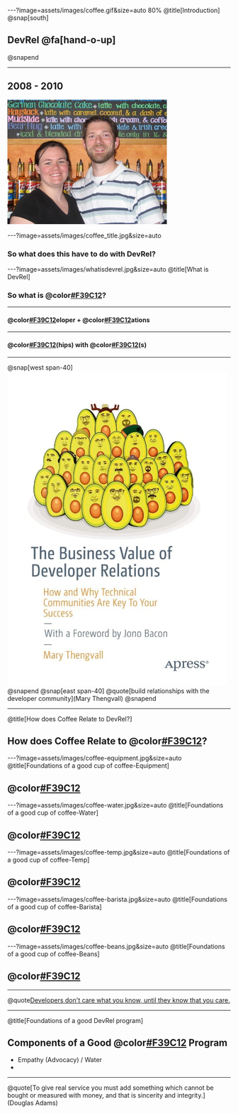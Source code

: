 ---?image=assets/images/coffee.gif&size=auto 80%
@title[Introduction]
@snap[south]
## DevRel @fa[hand-o-up]
@snapend

---
## 2008 - 2010
![crazy kids](assets/images/crazykids.jpg)

---?image=assets/images/coffee_title.jpg&size=auto
### So what does this have to do with DevRel?

---?image=assets/images/whatisdevrel.jpg&size=auto
@title[What is DevRel]
### So what is @color[#F39C12]("DevRel")?

---
#### @color[#F39C12](Dev)eloper + @color[#F39C12](Rel)ations

---
#### @color[#F39C12](Relations)(hips) with @color[#F39C12](Developer)(s)

---
@snap[west span-40]
![devrelbook](assets/images/devrel_book.jpg)
@snapend
@snap[east span-40]
@quote[build relationships with the developer community](Mary Thengvall)
@snapend

---
@title[How does Coffee Relate to DevRel?]
## How does Coffee Relate to @color[#F39C12](DevRel)?

---?image=assets/images/coffee-equipment.jpg&size=auto
@title[Foundations of a good cup of coffee-Equipment]
## @color[#F39C12](Equipment)
---?image=assets/images/coffee-water.jpg&size=auto
@title[Foundations of a good cup of coffee-Water]
## @color[#F39C12](Water)
---?image=assets/images/coffee-temp.jpg&size=auto
@title[Foundations of a good cup of coffee-Temp]
## @color[#F39C12](Temp)
---?image=assets/images/coffee-barista.jpg&size=auto
@title[Foundations of a good cup of coffee-Barista]
## @color[#F39C12](Barista)
---?image=assets/images/coffee-beans.jpg&size=auto
@title[Foundations of a good cup of coffee-Beans]
## @color[#F39C12](Beans)

---
@quote[Developers don't care what you know, until they know that you care.](Me)

---
@title[Foundations of a good DevRel program]
## Components of a Good @color[#F39C12](DevRel) Program
- Empathy (Advocacy) / Water
-

---
@quote[To give real service you must add something which cannot be bought or measured with money, and that is sincerity and integrity.](Douglas Adams)
